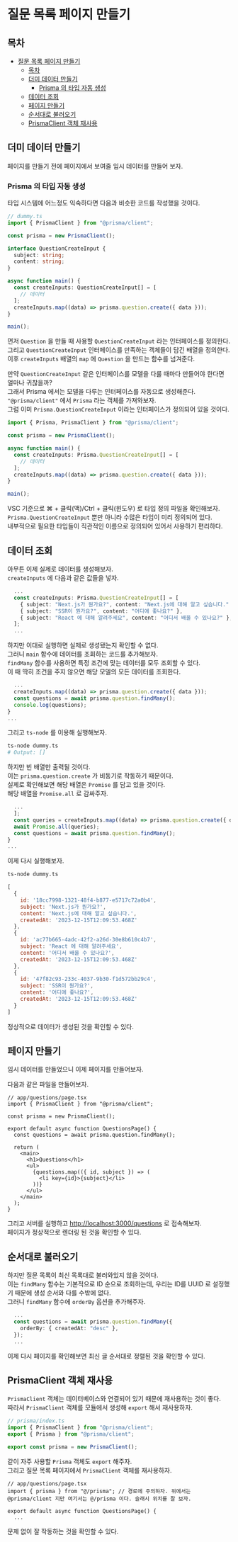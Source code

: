 # 질문 목록 페이지 만들기

## 목차

- [질문 목록 페이지 만들기](#질문-목록-페이지-만들기)
  - [목차](#목차)
  - [더미 데이터 만들기](#더미-데이터-만들기)
    - [Prisma 의 타입 자동 생성](#prisma-의-타입-자동-생성)
  - [데이터 조회](#데이터-조회)
  - [페이지 만들기](#페이지-만들기)
  - [순서대로 불러오기](#순서대로-불러오기)
  - [PrismaClient 객체 재사용](#prismaclient-객체-재사용)

## 더미 데이터 만들기

페이지를 만들기 전에 페이지에서 보여줄 임시 데이터를 만들어 보자.

### Prisma 의 타입 자동 생성

타입 시스템에 어느정도 익숙하다면 다음과 비슷한 코드를 작성했을 것이다.

```ts
// dummy.ts
import { PrismaClient } from "@prisma/client";

const prisma = new PrismaClient();

interface QuestionCreateInput {
  subject: string;
  content: string;
}

async function main() {
  const createInputs: QuestionCreateInput[] = [
    // 데이터
  ];
  createInputs.map((data) => prisma.question.create({ data }));
}

main();
```

먼저 `Question` 을 만들 때 사용할 `QuestionCreateInput` 라는 인터페이스를 정의한다.  
그리고 `QuestionCreateInput` 인터페이스를 만족하는 객체들이 담긴 배열을 정의한다.  
이후 `createInputs` 배열의 `map` 에 `Question` 을 만드는 함수를 넘겨준다.

만약 `QuestionCreateInput` 같은 인터페이스를 모델을 다룰 때마다 만들어야 한다면 얼마나 귀찮을까?  
그래서 Prisma 에서는 모델을 다루는 인터페이스를 자동으로 생성해준다.  
`"@prisma/client"` 에서 `Prisma` 라는 객체를 가져와보자.  
그럼 이미 `Prisma.QuestionCreateInput` 이라는 인터페이스가 정의되어 있을 것이다.

```ts
import { Prisma, PrismaClient } from "@prisma/client";

const prisma = new PrismaClient();

async function main() {
  const createInputs: Prisma.QuestionCreateInput[] = [
    // 데이터
  ];
  createInputs.map((data) => prisma.question.create({ data }));
}

main();
```

VSC 기준으로 ⌘ + 클릭(맥)/Ctrl + 클릭(윈도우) 로 타입 정의 파일을 확인해보자.  
`Prisma.QuestionCreateInput` 뿐만 아니라 수많은 타입이 미리 정의되어 있다.  
내부적으로 필요한 타입들이 직관적인 이름으로 정의되어 있어서 사용하기 편리하다.

## 데이터 조회

아무튼 이제 실제로 데이터를 생성해보자.  
`createInputs` 에 다음과 같은 값들을 넣자.

```ts
  ...
  const createInputs: Prisma.QuestionCreateInput[] = [
    { subject: "Next.js가 뭔가요?", content: "Next.js에 대해 알고 싶습니다." },
    { subject: "SSR이 뭔가요?", content: "어디에 좋나요?" },
    { subject: "React 에 대해 알려주세요", content: "어디서 배울 수 있나요?" },
  ];
  ...
```

하지만 이대로 실행하면 실제로 생성됐는지 확인할 수 없다.  
그러니 `main` 함수에 데이터를 조회하는 코드를 추가해보자.  
`findMany` 함수를 사용하면 특정 조건에 맞는 데이터를 모두 조회할 수 있다.  
이 때 딱히 조건을 주지 않으면 해당 모델의 모든 데이터를 조회한다.

```ts
  ...
  createInputs.map((data) => prisma.question.create({ data }));
  const questions = await prisma.question.findMany();
  console.log(questions);
}
...
```

그리고 `ts-node` 를 이용해 실행해보자.

```bash
ts-node dummy.ts
# Output: []
```

하지만 빈 배열만 출력될 것이다.  
이는 `prisma.question.create` 가 비동기로 작동하기 때문이다.  
실제로 확인해보면 해당 배열은 `Promise` 를 담고 있을 것이다.  
해당 배열을 `Promise.all` 로 감싸주자.

```ts
  ...
  ];
  const queries = createInputs.map((data) => prisma.question.create({ data }));
  await Promise.all(queries);
  const questions = await prisma.question.findMany();
}
...
```

이제 다시 실행해보자.

```bash
ts-node dummy.ts
```

```js
[
  {
    id: '18cc7998-1321-48f4-b877-e5717c72a0b4',
    subject: 'Next.js가 뭔가요?',
    content: 'Next.js에 대해 알고 싶습니다.',
    createdAt: '2023-12-15T12:09:53.468Z'
  },
  {
    id: 'ac77b665-4adc-42f2-a26d-30e8b610c4b7',
    subject: 'React 에 대해 알려주세요',
    content: '어디서 배울 수 있나요?',
    createdAt: '2023-12-15T12:09:53.468Z'
  },
  {
    id: '47f82c93-233c-4037-9b30-f1d572bb29c4',
    subject: 'SSR이 뭔가요?',
    content: '어디에 좋나요?',
    createdAt: '2023-12-15T12:09:53.468Z'
  }
]
```

정상적으로 데이터가 생성된 것을 확인할 수 있다.

## 페이지 만들기

임시 데이터를 만들었으니 이제 페이지를 만들어보자.

다음과 같은 파일을 만들어보자.

```tsx
// app/questions/page.tsx
import { PrismaClient } from "@prisma/client";

const prisma = new PrismaClient();

export default async function QuestionsPage() {
  const questions = await prisma.question.findMany();

  return (
    <main>
      <h1>Questions</h1>
      <ul>
        {questions.map(({ id, subject }) => (
          <li key={id}>{subject}</li>
        ))}
      </ul>
    </main>
  );
}
```

그리고 서버를 실행하고 [http://localhost:3000/questions](http://localhost:3000/questions) 로 접속해보자.  
페이지가 정상적으로 렌더링 된 것을 확인할 수 있다.

## 순서대로 불러오기

하지만 질문 목록이 최신 목록대로 불러와있지 않을 것이다.  
이는 `findMany` 함수는 기본적으로 ID 순으로 조회하는데, 우리는 ID를 UUID 로 설정했기 때문에 생성 순서와 다를 수밖에 없다.  
그러니 `findMany` 함수에 `orderBy` 옵션을 추가해주자.

```ts
  ...
  const questions = await prisma.question.findMany({
    orderBy: { createdAt: "desc" },
  });
  ...
```

이제 다시 페이지를 확인해보면 최신 글 순서대로 정렬된 것을 확인할 수 있다.

## PrismaClient 객체 재사용

`PrismaClient` 객체는 데이터베이스와 연결되어 있기 때문에 재사용하는 것이 좋다.  
따라서 `PrismaClient` 객체를 모듈에서 생성해 `export` 해서 재사용하자.

```ts
// prisma/index.ts
import { PrismaClient } from "@prisma/client";
export { Prisma } from "@prisma/client";

export const prisma = new PrismaClient();
```

같이 자주 사용할 `Prisma` 객체도 `export` 해주자.  
그리고 질문 목록 페이지에서 `PrismaClient` 객체를 재사용하자.

```tsx
// app/questions/page.tsx
import { prisma } from "@/prisma"; // 경로에 주의하자. 위에서는 @prisma/client 지만 여기서는 @/prisma 이다. 슬래시 위치를 잘 보자.

export default async function QuestionsPage() {
  ...
```

문제 없이 잘 작동하는 것을 확인할 수 있다.
